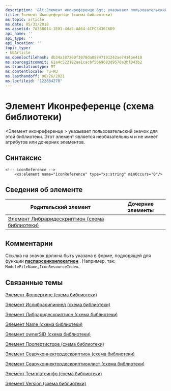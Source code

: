 ```yaml
---
description: '&lt;Элемент иконреференце &gt; указывает пользовательский значок для этой библиотеки. Этот элемент является необязательным и не имеет атрибутов или дочерних элементов.'
title: Элемент Иконреференце (схема библиотеки)
ms.topic: article
ms.date: 05/31/2018
ms.assetid: 7A35B014-1E01-4da2-AA64-4CFC3436C6D9
api_name: ''
api_type: ''
api_location: ''
topic_type:
- kbArticle
ms.openlocfilehash: db34a387200f3078da08747191242ae7414be410
ms.sourcegitcommit: 61a4c522182aa1cacbf5669683d9570a3bf043b2
ms.translationtype: MT
ms.contentlocale: ru-RU
ms.lasthandoff: 08/26/2021
ms.locfileid: "122884270"
---
```

# <a name="iconreference-element-library-schema"></a>Элемент Иконреференце (схема библиотеки)

&lt;Элемент иконреференце &gt; указывает пользовательский значок для этой библиотеки. Этот элемент является необязательным и не имеет атрибутов или дочерних элементов.

## <a name="syntax"></a>Синтаксис


```
<!-- iconReference -->
    <xs:element name="iconReference" type="xs:string" minOccurs="0"/>
```



## <a name="element-information"></a>Сведения об элементе



| Родительский элемент                                                               | Дочерние элементы |
|------------------------------------------------------------------------------|----------------|
| [Элемент Либраридескриптион (схема библиотеки)](schema-librarydescription.md) |                |



 

## <a name="remarks"></a>Комментарии

Ссылка на значок должна быть указана в форме, подходящей для функции [**паспарсеиконлокатион**](/windows/desktop/api/Shlwapi/nf-shlwapi-pathparseiconlocationa) . Например, так: `ModuleFileName,IconResourceIndex`.

## <a name="related-topics"></a>Связанные темы

<dl> <dt>

[Элемент Фолдертипе (схема библиотеки)](schema-library-foldertype.md)
</dt> <dt>

[Элемент Ислибрарипиннед (схема библиотеки)](schema-library-islibrarypinned.md)
</dt> <dt>

[Элемент Либраридескриптион (схема библиотеки)](schema-librarydescription.md)
</dt> <dt>

[Элемент Name (схема библиотеки)](schema-library-name.md)
</dt> <dt>

[Элемент ownerSID (схема библиотеки)](schema-library-ownersid.md)
</dt> <dt>

[Элемент Пропертисторе (схема библиотеки)](schema-library-propertystore.md)
</dt> <dt>

[Элемент Сеарчконнектордескриптион (схема библиотеки)](schema-library-searchconnectordescription.md)
</dt> <dt>

[Элемент Сеарчконнектордескриптионлист (схема библиотеки)](schema-library-searchconnectordescriptionlist.md)
</dt> <dt>

[Элемент Темплатеинфо (схема библиотеки)](schema-library-templateinfo.md)
</dt> <dt>

[Элемент Version (схема библиотеки)](schema-library-version.md)
</dt> </dl>

 

 




